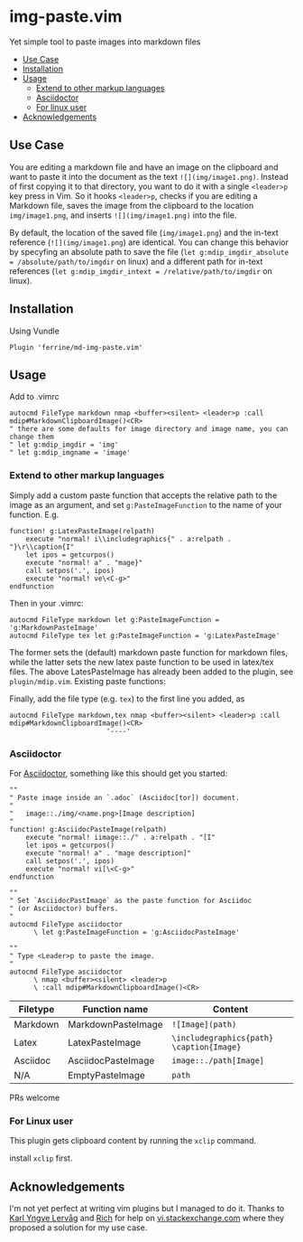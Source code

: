 # img-paste.vim

Yet simple tool to paste images into markdown files

* [Use Case](#use-case)
* [Installation](#installation)
* [Usage](#usage)
  * [Extend to other markup languages](#extend-to-other-markup-languages)
  * [Asciidoctor](#asciidoctor)
  * [For linux user](#for-linux-user)
* [Acknowledgements](#acknowledgements)

## Use Case
You are editing a markdown file and have an image on the clipboard and want to paste it into the document as the text `![](img/image1.png)`. Instead of first copying it to that directory, you want to do it with a single `<leader>p` key press in Vim. So it hooks `<leader>p`, checks if you are editing a Markdown file, saves the image from the clipboard to the location  `img/image1.png`, and inserts `![](img/image1.png)` into the file.

By default, the location of the saved file (`img/image1.png`) and the in-text reference (`![](img/image1.png`) are identical. You can change this behavior by specyfing an absolute path to save the file (`let g:mdip_imgdir_absolute = /absolute/path/to/imgdir` on linux) and a different path for in-text references (`let g:mdip_imgdir_intext = /relative/path/to/imgdir` on linux). 

## Installation

Using Vundle
```
Plugin 'ferrine/md-img-paste.vim'
```

## Usage
Add to .vimrc
```
autocmd FileType markdown nmap <buffer><silent> <leader>p :call mdip#MarkdownClipboardImage()<CR>
" there are some defaults for image directory and image name, you can change them
" let g:mdip_imgdir = 'img'
" let g:mdip_imgname = 'image'
```

### Extend to other markup languages ###
Simply add a custom paste function that accepts the relative path to the image as an argument, and set `g:PasteImageFunction` to the name of your function. E.g. 
```
function! g:LatexPasteImage(relpath)
    execute "normal! i\\includegraphics{" . a:relpath . "}\r\\caption{I"
    let ipos = getcurpos()
    execute "normal! a" . "mage}"
    call setpos('.', ipos)
    execute "normal! ve\<C-g>"
endfunction
```
Then in your .vimrc:
```
autocmd FileType markdown let g:PasteImageFunction = 'g:MarkdownPasteImage'
autocmd FileType tex let g:PasteImageFunction = 'g:LatexPasteImage'
```
The former sets the (default) markdown paste function for markdown files, while the latter sets the new latex paste function to be used in latex/tex files. The above LatesPasteImage has already been added to the plugin, see `plugin/mdip.vim`. Existing paste functions:

Finally, add the file type (e.g. `tex`) to the first line you added, as
```
autocmd FileType markdown,tex nmap <buffer><silent> <leader>p :call mdip#MarkdownClipboardImage()<CR>
                        '----'
```

### Asciidoctor

For [Asciidoctor](https://asciidoctor.org/), something like this should get you started:

```viml
""
" Paste image inside an `.adoc` (Asciidoc[tor]) document.
"
"   image::./img/<name.png>[Image description]
"
function! g:AsciidocPasteImage(relpath)
    execute "normal! iimage::./" . a:relpath . "[I"
    let ipos = getcurpos()
    execute "normal! a" . "mage description]"
    call setpos('.', ipos)
    execute "normal! vi[\<C-g>"
endfunction

""
" Set `AsciidocPastImage` as the paste function for Asciidoc
" (or Asciidoctor) buffers.
"
autocmd FileType asciidoctor
      \ let g:PasteImageFunction = 'g:AsciidocPasteImage'

""
" Type <Leader>p to paste the image.
"
autocmd FileType asciidoctor
      \ nmap <buffer><silent> <leader>p
      \ :call mdip#MarkdownClipboardImage()<CR>
```

| Filetype | Function name | Content |
|----------|---------------|---------|
| Markdown | MarkdownPasteImage | `![Image](path)` |
| Latex | LatexPasteImage | `\includegraphics{path} \caption{Image}` |
| Asciidoc | AsciidocPasteImage | `image::./path[Image]` |
| N/A  | EmptyPasteImage | `path` |

PRs welcome

### For Linux user
This plugin gets clipboard content by running the `xclip` command.

install `xclip` first.

## Acknowledgements
I'm not yet perfect at writing vim plugins but I managed to do it. Thanks to [Karl Yngve Lervåg](https://vi.stackexchange.com/users/21/karl-yngve-lerv%C3%A5g) and [Rich](https://vi.stackexchange.com/users/343/rich) for help on [vi.stackexchange.com](https://vi.stackexchange.com/questions/14114/paste-link-to-image-in-clipboard-when-editing-markdown) where they proposed a solution for my use case.

